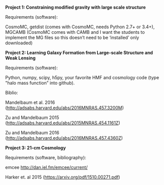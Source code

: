 **Project 1: Constraining modified gravity with large scale structure**

  Requirements (software):
  
  CosmoMC, getdist (comes with CosmoMC, needs Python 2.7+ or 3.4+), MGCAMB
  (CosmoMC comes with CAMB and I want the students to implement the MG files so this doesn’t need to be ‘installed’ only downloaded)
     
**Project 2: Learning Galaxy Formation from Large-scale Structure and Weak Lensing**

  Requirements (software):
  
  Python, numpy, scipy, h5py, your favorite HMF and cosmology code (type "halo mass function” into github).

  Biblio:
  
  Mandelbaum et al. 2016 (http://adsabs.harvard.edu/abs/2016MNRAS.457.3200M)
  
  Zu and Mandelbaum 2015 (http://adsabs.harvard.edu/abs/2015MNRAS.454.1161Z)
  
  Zu and Mandelbaum 2016 (http://adsabs.harvard.edu/abs/2016MNRAS.457.4360Z)
  

**Project 3: 21-cm Cosmology**

  
  Requirements (software, bibliography):
  
  
  emcee http://dan.iel.fm/emcee/current/
  
  
  Harker et. al 2015 (https://arxiv.org/pdf/1510.00271.pdf)
